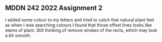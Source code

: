## MDDN 242 2022 Assignment 2

I added some colour to my letters and tried to catch that natural plant feel as when I was searching colours I found that those offset lines looks like stems of plant.
Still thinking of remove strokes of the rects, which may look a bit smooth.
